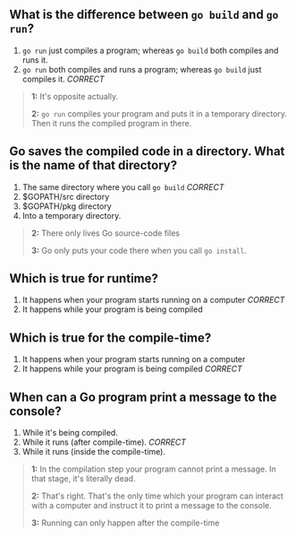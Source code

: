 ## What is the difference between `go build` and `go run`?
1. `go run` just compiles a program; whereas `go build` both compiles and runs it. 
2. `go run` both compiles and runs a program; whereas `go build` just compiles it. *CORRECT*

> **1:** It's opposite actually.
>
>
> **2:** `go run` compiles your program and puts it in a temporary directory. Then it runs the compiled program in there.
>
>


## Go saves the compiled code in a directory. What is the name of that directory?
1. The same directory where you call `go build` *CORRECT*
2. $GOPATH/src directory
3. $GOPATH/pkg directory
4. Into a temporary directory.

> **2:** There only lives Go source-code files
>
>
> **3:** Go only puts your code there when you call `go install`.
>
>


## Which is true for runtime?
1. It happens when your program starts running on a computer *CORRECT*
2. It happens while your program is being compiled


## Which is true for the compile-time?
1. It happens when your program starts running on a computer
2. It happens while your program is being compiled *CORRECT*


## When can a Go program print a message to the console?
1. While it's being compiled.
2. While it runs (after compile-time). *CORRECT*
3. While it runs (inside the compile-time).

> **1:** In the compilation step your program cannot print a message. In that stage, it's literally dead.
>
>
> **2:** That's right. That's the only time which your program can interact with a computer and instruct it to print a message to the console.
>
>
> **3:** Running can only happen after the compile-time
>
>